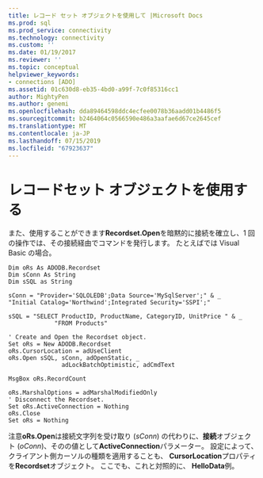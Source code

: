 ```yaml
---
title: レコード セット オブジェクトを使用して |Microsoft Docs
ms.prod: sql
ms.prod_service: connectivity
ms.technology: connectivity
ms.custom: ''
ms.date: 01/19/2017
ms.reviewer: ''
ms.topic: conceptual
helpviewer_keywords:
- connections [ADO]
ms.assetid: 01c630d8-eb35-4bd0-a99f-7c0f85316cc1
author: MightyPen
ms.author: genemi
ms.openlocfilehash: dda89464598ddc4ecfee0078b36aadd01b4486f5
ms.sourcegitcommit: b2464064c0566590e486a3aafae6d67ce2645cef
ms.translationtype: MT
ms.contentlocale: ja-JP
ms.lasthandoff: 07/15/2019
ms.locfileid: "67923637"
---
```

# <a name="using-a-recordset-object"></a>レコードセット オブジェクトを使用する
また、使用することができます**Recordset.Open**を暗黙的に接続を確立し、1 回の操作では、その接続経由でコマンドを発行します。 たとえばでは Visual Basic の場合。  
  
```  
Dim oRs As ADODB.Recordset  
Dim sConn As String  
Dim sSQL as String  
  
sConn = "Provider='SQLOLEDB';Data Source='MySqlServer';" & _             "Initial Catalog='Northwind';Integrated Security='SSPI';"  
  
sSQL = "SELECT ProductID, ProductName, CategoryID, UnitPrice " & _  
             "FROM Products"  
  
' Create and Open the Recordset object.  
Set oRs = New ADODB.Recordset  
oRs.CursorLocation = adUseClient  
oRs.Open sSQL, sConn, adOpenStatic, _  
               adLockBatchOptimistic, adCmdText  
  
MsgBox oRs.RecordCount  
  
oRs.MarshalOptions = adMarshalModifiedOnly  
' Disconnect the Recordset.  
Set oRs.ActiveConnection = Nothing  
oRs.Close          
Set oRs = Nothing  
```  
  
 注意**oRs.Open**は接続文字列を受け取り (*sConn*) の代わりに、**接続**オブジェクト (*oConn*)、そのの値として**ActiveConnection**パラメーター。 設定によって、クライアント側カーソルの種類を適用することも、 **CursorLocation**プロパティを**Recordset**オブジェクト。 ここでも、これと対照的に、 **HelloData**例。
